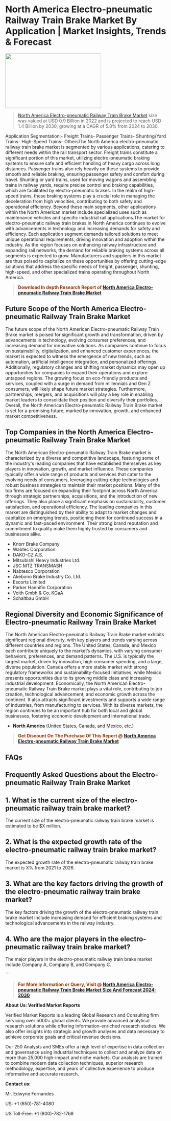 <p><h1>North America Electro-pneumatic Railway Train Brake Market By Application | Market Insights, Trends & Forecast</h1><p><img class="aligncenter size-medium wp-image-105565" src="https://ffe5etoiles.com/wp-content/uploads/2025/01/MST7-300x171.png" alt="" width="300" height="171" /></p><blockquote><p><a href="https://www.verifiedmarketreports.com/download-sample/?rid=606786&utm_source=Github-NA&utm_medium=389" target="_blank">North America Electro-pneumatic Railway Train Brake Market</a> size was valued at USD 0.9 Billion in 2022 and is projected to reach USD 1.4 Billion by 2030, growing at a CAGR of 5.8% from 2024 to 2030.</p></blockquote>Application Segmentation:- Freight Trains- Passenger Trains- Shunting/Yard Trains- High-Speed Trains- OthersThe North America electro-pneumatic railway train brake market is segmented by various applications, catering to different needs within the rail transport sector. Freight trains constitute a significant portion of this market, utilizing electro-pneumatic braking systems to ensure safe and efficient handling of heavy cargo across long distances. Passenger trains also rely heavily on these systems to provide smooth and reliable braking, ensuring passenger safety and comfort during travel. Shunting or yard trains, used for moving wagons and assembling trains in railway yards, require precise control and braking capabilities, which are facilitated by electro-pneumatic brakes. In the realm of high-speed trains, these braking systems play a crucial role in managing the deceleration from high velocities, contributing to both safety and operational efficiency. Beyond these main segments, other applications within the North American market include specialized uses such as maintenance vehicles and specific industrial rail applications.The market for electro-pneumatic railway train brakes in North America continues to evolve with advancements in technology and increasing demands for safety and efficiency. Each application segment demands tailored solutions to meet unique operational requirements, driving innovation and adoption within the industry. As the region focuses on enhancing railway infrastructure and expanding rail networks, the demand for reliable braking systems across all segments is expected to grow. Manufacturers and suppliers in this market are thus poised to capitalize on these opportunities by offering cutting-edge solutions that address the specific needs of freight, passenger, shunting, high-speed, and other specialized trains operating throughout North America.</p><blockquote><p><span style="color: #993300;"><strong>Download In depth Research Report of <a href="https://www.verifiedmarketreports.com/download-sample/?rid=606786&utm_source=Github-NA&utm_medium=389">North America Electro-pneumatic Railway Train Brake Market</a></strong></span></p></blockquote><h2>Future Scope of the North America Electro-pneumatic Railway Train Brake Market</h2><p>The future scope of the North American Electro-pneumatic Railway Train Brake market is poised for significant growth and transformation, driven by advancements in technology, evolving consumer preferences, and increasing demand for innovative solutions. As companies continue to focus on sustainability, digitalization, and enhanced customer experiences, the market is expected to witness the emergence of new trends, such as automation, artificial intelligence integration, and personalized offerings. Additionally, regulatory changes and shifting market dynamics may open up opportunities for companies to expand their operations and explore untapped regions. The growing focus on eco-friendly products and services, coupled with a surge in demand from millennials and Gen Z consumers, will likely shape future market strategies. Furthermore, partnerships, mergers, and acquisitions will play a key role in enabling market leaders to consolidate their position and diversify their portfolios. Overall, the North American Electro-pneumatic Railway Train Brake market is set for a promising future, marked by innovation, growth, and enhanced market competitiveness.</p><h2>Top Companies in the North America Electro-pneumatic Railway Train Brake Market</h2><p>The North American Electro-pneumatic Railway Train Brake market is characterized by a diverse and competitive landscape, featuring some of the industry's leading companies that have established themselves as key players in innovation, growth, and market influence. These companies typically offer a wide range of products and services that cater to the evolving needs of consumers, leveraging cutting-edge technologies and robust business strategies to maintain their market positions. Many of the top firms are focused on expanding their footprint across North America through strategic partnerships, acquisitions, and the introduction of new offerings. They also place a significant emphasis on sustainability, customer satisfaction, and operational efficiency. The leading companies in this market are distinguished by their ability to adapt to market changes and capitalize on emerging trends, positioning them for continued success in a dynamic and fast-paced environment. Their strong brand reputation and commitment to quality make them highly trusted by consumers and businesses alike.</p><p><ul><li>Knorr Brake Company </li><li> Wabtec Corporation </li><li> DAKO-CZ A.S. </li><li> Mitsubishi Heavy Industries Ltd. </li><li> JSC MTZ TRANSMASH </li><li> Nabtesco Corporation </li><li> Akebono Brake Industry Co. Ltd. </li><li> Escorts Limited </li><li> Parker Hannifin Corporation </li><li> Voith Gmbh & Co. KGaA </li><li> Schaltbau GmbH</li></ul></p><h2>Regional Diversity and Economic Significance of Electro-pneumatic Railway Train Brake Market</h2><p>The North American Electro-pneumatic Railway Train Brake market exhibits significant regional diversity, with key players and trends varying across different countries and regions. The United States, Canada, and Mexico each contribute uniquely to the market’s dynamics, with varying consumer behaviors, preferences, and demand patterns. The U.S. is typically the largest market, driven by innovation, high consumer spending, and a large, diverse population. Canada offers a more stable market with strong regulatory frameworks and sustainability-focused initiatives, while Mexico presents opportunities due to its growing middle class and increasing industrial development. Economically, the North American Electro-pneumatic Railway Train Brake market plays a vital role, contributing to job creation, technological advancement, and economic growth across the continent. It also attracts significant investments and supports a wide range of industries, from manufacturing to services. With its diverse markets, the region continues to be an important hub for both local and global businesses, fostering economic development and international trade.</p><ul> <li><strong>North America</strong> (United States, Canada, and Mexico, etc.)</li></ul><blockquote><p><span style="color: #993300;"><strong>Get Discount On The Purchase Of This Report @ <a href="https://www.verifiedmarketreports.com/ask-for-discount/?rid=606786&utm_source=Github-NA&utm_medium=389">North America Electro-pneumatic Railway Train Brake Market</a></strong></span></p></blockquote><h2>FAQs</h2><p> <h2>Frequently Asked Questions about the Electro-pneumatic Railway Train Brake Market</h1> <h2>1. What is the current size of the electro-pneumatic railway train brake market?</div><div></h2> <p>The current size of the electro-pneumatic railway train brake market is estimated to be $X million.</p> <h2>2. What is the expected growth rate of the electro-pneumatic railway train brake market?</div><div></h2> <p>The expected growth rate of the electro-pneumatic railway train brake market is X% from 2021 to 2026.</p> <h2>3. What are the key factors driving the growth of the electro-pneumatic railway train brake market?</div><div></h2> <p>The key factors driving the growth of the electro-pneumatic railway train brake market include increasing demand for efficient braking systems and technological advancements in the railway industry.</p> <h2>4. Who are the major players in the electro-pneumatic railway train brake market?</div><div></h2> <p>The major players in the electro-pneumatic railway train brake market include Company A, Company B, and Company C.</p> <!-- Add more FAQs and answers as needed --></body></html>```</p><blockquote><p><span style="color: #993300;"><strong>For More Information or Query, Visit @ <a href="https://www.verifiedmarketreports.com/product/electro-pneumatic-railway-train-brake-market/">North America Electro-pneumatic Railway Train Brake Market Size And Forecast 2024-2030</a></strong></span></p></blockquote><p><strong>About Us: Verified Market Reports</strong></p><p>Verified Market Reports is a leading Global Research and Consulting firm servicing over 5000+ global clients. We provide advanced analytical research solutions while offering information-enriched research studies. We also offer insights into strategic and growth analyses and data necessary to achieve corporate goals and critical revenue decisions.</p><p>Our 250 Analysts and SMEs offer a high level of expertise in data collection and governance using industrial techniques to collect and analyze data on more than 25,000 high-impact and niche markets. Our analysts are trained to combine modern data collection techniques, superior research methodology, expertise, and years of collective experience to produce informative and accurate research.</p><p><strong>Contact us:</strong></p><p>Mr. Edwyne Fernandes</p><p>US: +1 (650)-781-4080</p><p>US Toll-Free: +1 (800)-782-1768</p>
